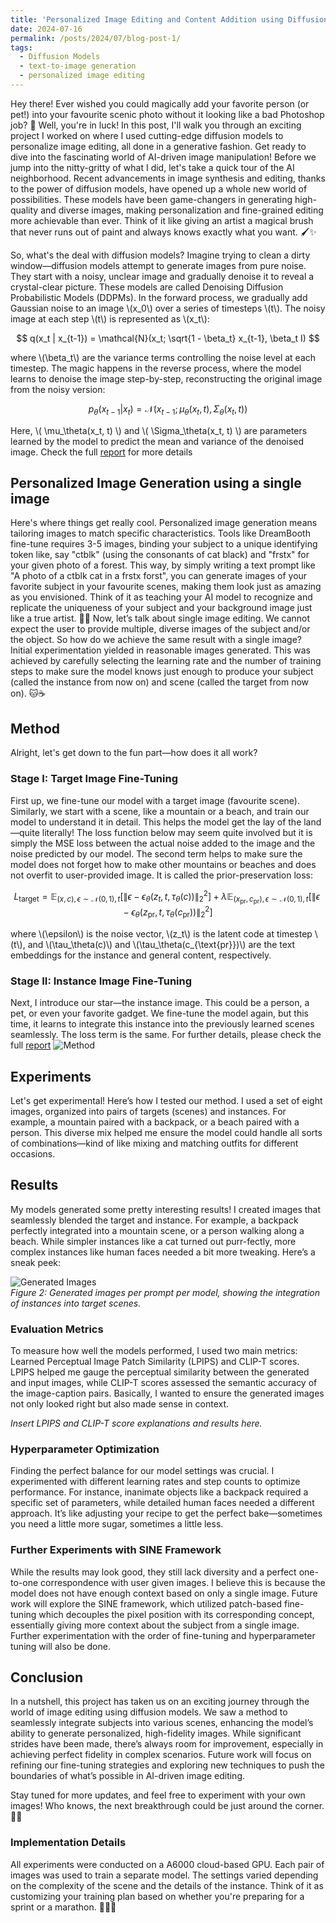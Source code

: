 ```yaml
---
title: 'Personalized Image Editing and Content Addition using Diffusion Models'
date: 2024-07-16
permalink: /posts/2024/07/blog-post-1/
tags:
  - Diffusion Models
  - text-to-image generation
  - personalized image editing
---
```


Hey there! Ever wished you could magically add your favorite person (or pet!) into your favourite scenic photo without it looking like a bad Photoshop job? 🌟 Well, you're in luck! In this post, I'll walk you through an exciting project I worked on where I used cutting-edge diffusion models to personalize image editing, all done in a generative fashion. Get ready to dive into the fascinating world of AI-driven image manipulation!
Before we jump into the nitty-gritty of what I did, let's take a quick tour of the AI neighborhood. Recent advancements in image synthesis and editing, thanks to the power of diffusion models, have opened up a whole new world of possibilities. These models have been game-changers in generating high-quality and diverse images, making personalization and fine-grained editing more achievable than ever. Think of it like giving an artist a magical brush that never runs out of paint and always knows exactly what you want. 🖌️✨

So, what's the deal with diffusion models? Imagine trying to clean a dirty window—diffusion models attempt to generate images from pure noise. They start with a noisy, unclear image and gradually denoise it to reveal a crystal-clear picture. These models are called Denoising Diffusion Probabilistic Models (DDPMs). In the forward process, we gradually add Gaussian noise to an image \\(x_0\\) over a series of timesteps \\(t\\). The noisy image at each step \\(t\\) is represented as \\(x_t\\):

$$ q(x_t | x_{t-1}) = \mathcal{N}(x_t; \sqrt{1 - \beta_t} x_{t-1}, \beta_t I) $$

where \\(\beta_t\\) are the variance terms controlling the noise level at each timestep.
The magic happens in the reverse process, where the model learns to denoise the image step-by-step, reconstructing the original image from the noisy version:

$$p_\theta(x_{t-1} | x_t) = \mathcal{N}(x_{t-1}; \mu_\theta(x_t, t), \Sigma_\theta(x_t, t))$$

Here, \\( \mu_\theta(x_t, t) \\) and \\( \Sigma_\theta(x_t, t) \\) are parameters learned by the model to predict the mean and variance of the denoised image. Check the full [report](https://github.com/shubhampatel77/shubhampatel77.github.io/blob/master/files/CS_6384_Project_Final_Report.pdf) for more details

## Personalized Image Generation using a single image
 
Here's where things get really cool. Personalized image generation means tailoring images to match specific characteristics. Tools like DreamBooth fine-tune requires 3-5 images, binding your subject to a unique identifying token like, say "ctblk" (using the consonants of cat black) and "frstx" for your given photo of a forest. This way, by simply writing a text prompt like "A photo of a ctblk cat in a frstx forst", you can generate images of your favorite subject in your favourite scenes, making them look just as amazing as you envisioned. Think of it as teaching your AI model to recognize and replicate the uniqueness of your subject and your background image just like a true artist. 🎨📸
Now, let’s talk about single image editing. We cannot expect the user to provide multiple, diverse images of the subject and/or the object. So how do we achieve the same result with a single image? Initial experimentation yielded in reasonable images generated. This was achieved by carefully selecting the learning rate and the number of training steps to make sure the model knows just enough to produce your subject (called the instance from now on) and scene (called the target from now on). 🐱☕️

## Method

Alright, let's get down to the fun part—how does it all work?

### Stage I: Target Image Fine-Tuning

First up, we fine-tune our model with a target image (favourite scene). Similarly, we start with a scene, like a mountain or a beach, and train our model to understand it in detail. This helps the model get the lay of the land—quite literally! The loss function below may seem quite involved but it is simply the MSE loss between the actual noise added to the image and the noise predicted by our model. The second term helps to make sure the model does not forget how to make other mountains or beaches and does not overfit to user-provided image. It is called the prior-preservation loss:

$$ L_{\text{target}} = \mathbb{E}_{(x,c),\epsilon \sim \mathcal{N}(0,1),t} \left[ \| \epsilon - \epsilon_\theta(z_t, t, \tau_\theta(c)) \|_2^2 \right] + \lambda \mathbb{E}_{(x_{\text{pr}}, c_{\text{pr}}),\epsilon \sim \mathcal{N}(0,1),t} \left[ \| \epsilon - \epsilon_\theta(z_{\text{pr}}, t, \tau_\theta(c_{\text{pr}})) \|_2^2 \right] $$

where \\(\epsilon\\) is the noise vector, \\(z_t\\) is the latent code at timestep \\(t\\), and \\(\tau_\theta(c)\\) and \\(\tau_\theta(c_{\text{pr}})\\) are the text embeddings for the instance and general content, respectively.


### Stage II: Instance Image Fine-Tuning

Next, I introduce our star—the instance image. This could be a person, a pet, or even your favorite gadget. We fine-tune the model again, but this time, it learns to integrate this instance into the previously learned scenes seamlessly. The loss term is the same. For further details, please check the full [report](/files/CS_6384_Project_Final_Report.pdf) 
![Method](/images/method.png)  

## Experiments

Let's get experimental! Here’s how I tested our method. I used a set of eight images, organized into pairs of targets (scenes) and instances. For example, a mountain paired with a backpack, or a beach paired with a person. This diverse mix helped me ensure the model could handle all sorts of combinations—kind of like mixing and matching outfits for different occasions.

## Results

My models generated some pretty interesting results! I created images that seamlessly blended the target and instance. For example, a backpack perfectly integrated into a mountain scene, or a person walking along a beach. While simpler instances like a cat turned out purr-fectly, more complex instances like human faces needed a bit more tweaking. Here’s a sneak peek:

![Generated Images](/images/results.png)  
*Figure 2: Generated images per prompt per model, showing the integration of instances into target scenes.*

### Evaluation Metrics

To measure how well the models performed, I used two main metrics: Learned Perceptual Image Patch Similarity (LPIPS) and CLIP-T scores. LPIPS helped me gauge the perceptual similarity between the generated and input images, while CLIP-T scores assessed the semantic accuracy of the image-caption pairs. Basically, I wanted to ensure the generated images not only looked right but also made sense in context.

*Insert LPIPS and CLIP-T score explanations and results here.*

### Hyperparameter Optimization

Finding the perfect balance for our model settings was crucial. I experimented with different learning rates and step counts to optimize performance. For instance, inanimate objects like a backpack required a specific set of parameters, while detailed human faces needed a different approach. It’s like adjusting your recipe to get the perfect bake—sometimes you need a little more sugar, sometimes a little less.

### Further Experiments with SINE Framework

While the results may look good, they still lack diversity and a perfect one-to-one correspondence with user given images. I believe this is because the model does not have enough context based on only a single image. Future work will explore the SINE framework, which utilized patch-based fine-tuning which decouples the pixel position with its corresponding concept, essentially giving more context about the subject from a single image. Further experimentation with the order of fine-tuning and hyperparameter tuning will also be done.

## Conclusion

In a nutshell, this project has taken us on an exciting journey through the world of image editing using diffusion models. We saw a method to seamlessly integrate subjects into various scenes, enhancing the model’s ability to generate personalized, high-fidelity images. While significant strides have been made, there’s always room for improvement, especially in achieving perfect fidelity in complex scenarios. Future work will focus on refining our fine-tuning strategies and exploring new techniques to push the boundaries of what’s possible in AI-driven image editing.

Stay tuned for more updates, and feel free to experiment with your own images! Who knows, the next breakthrough could be just around the corner. 🚀✨


### Implementation Details

All experiments were conducted on a A6000 cloud-based GPU. Each pair of images was used to train a separate model. The settings varied depending on the complexity of the scene and the details of the instance. Think of it as customizing your training plan based on whether you're preparing for a sprint or a marathon. 🏃‍♂️💨
